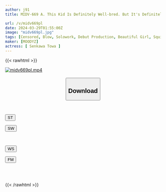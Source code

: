 ```yaml
---
author: j91
title: MIDV-669 A. This Kid Is Definitely Well-bred. But It's Definitely Erotic. Newcomer Exclusive Intelligent Female College Student Towa Chikawa AVDEBUT

url: /v/midv669pl
date: 2024-03-29T01:55:00Z
image: "midv669pl.jpg"
tags: [Censored, Blow, Solowork, Debut Production, Beautiful Girl, Squirting, Kiss	]
maker: [MOODYZ]
actress: [ Senkawa Towa ]
---
```



{{< rawhtml >}}

<div class="video" data-videoid="7jpwJmaG0XT83z">
    <a href="javascript:;">
        <img src="/v/midv669pl/midv669pl.jpg" width="WIDTH" height="HEIGHT" alt="midv669pl.mp4" loading="lazy">
    </a>
</div>

<script type="text/javascript" src="https://j91.asia/asset/on-demand-st.js"></script>

<br>
  <link rel="stylesheet" href="https://j91.asia/asset/bs5.css">
  
  <center>
  <button class="btn btn-primary" type="button" data-bs-toggle="collapse" data-bs-target=".multi-collapse" aria-expanded="false" aria-controls="multiCollapseExample1 multiCollapseExample2"><h2>Download</h2></button></center>
</p>
<div class="row">
  <div class="col">
    <div class="collapse multi-collapse" id="multiCollapseExample1">
      <div class="card card-body">
	      	      <br>
<div class="buttons">  
<p><a href="https://streamtape.to/v/7jpwJmaG0XT83z" target="_blank"><button class="btn-hover color-3"><i class="fa fa-download"></i> ST</button></a></p>
<p><a href="https://asnwish.com/w216yuuzo9qa" target="_blank"><button class="btn-hover color-2"><i class="fa fa-download"></i> SW</button></a></p></div>
    </div>
  </div>
</div>
  <div class="col">
    <div class="collapse multi-collapse" id="multiCollapseExample2">
      <div class="card card-body">
	      <br>
<div class="buttons">
<p><a href="https://wolfstream.tv/nxfej8rsevbb"><button class="btn-hover color-9"><i class="fa fa-download"></i> WS</button></a></p>
<p><a href="https://filemoon.sx/d/vrwmo102gybg"><button class="btn-hover color-8"><i class="fa fa-download"></i> FM</button></a></p></div>
<br><br>
      </div>
    </div>
  </div>
</div>

{{< /rawhtml >}}